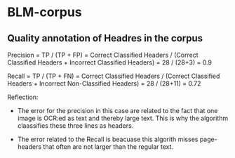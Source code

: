 # BLM-corpus

## Quality annotation of Headres in the corpus

Precision = TP / (TP + FP) = Correct Classified Headers / (Correct Classified Headers + Incorrect Classified Headers) = 28 / (28+3) = 0.9

Recall = TP / (TP + FN) = Correct Classified Headers / (Correct Classified Headers + Incorrect Non-Classified Headers) = 28 / (28+11) = 0.72

Reflection: 
* The error for the precision in this case are related to the fact that one image is OCR:ed as text and thereby large text. This is why the algorithm claassifies these three lines as headers. 

* The error related to the Recall is beacuase this algorith misses page-headers that often are not larger than the regular text. 
